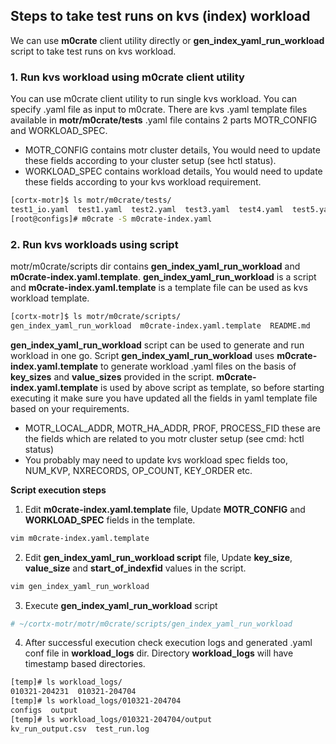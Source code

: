 ## Steps to take test runs on kvs (index) workload

We can use __m0crate__ client utility directly or __gen_index_yaml_run_workload__ script to take test runs on kvs workload.

### 1.  Run kvs workload using m0crate client utility

You can use m0crate client utility to run single kvs workload.  You can specify .yaml file as input to  m0crate. 
There are kvs .yaml template files available in __motr/m0crate/tests__ .yaml file contains 2 parts MOTR_CONFIG and WORKLOAD_SPEC.
*	MOTR_CONFIG contains motr cluster details, You would need to update these fields according to your cluster setup (see hctl status).
*	WORKLOAD_SPEC contains workload details, You would need to update these fields according to your kvs workload requirement.

```bash
[cortx-motr]$ ls motr/m0crate/tests/
test1_io.yaml  test1.yaml  test2.yaml  test3.yaml  test4.yaml  test5.yaml  test6.yaml
[root@configs]# m0crate -S m0crate-index.yaml
```

### 2. Run kvs workloads using script

motr/m0crate/scripts dir contains __gen_index_yaml_run_workload__ and __m0crate-index.yaml.template__. __gen_index_yaml_run_workload__ is a script and __m0crate-index.yaml.template__ is a template file can be used as kvs workload template.

```bash
[cortx-motr]$ ls motr/m0crate/scripts/
gen_index_yaml_run_workload  m0crate-index.yaml.template  README.md
```

__gen_index_yaml_run_workload__ script can be used to generate and run workload in one go. Script __gen_index_yaml_run_workload__ uses __m0crate-index.yaml.template__ to generate workload  .yaml files on the basis of __key_sizes__ and __value_sizes__ provided in the script.
__m0crate-index.yaml.template__ is used by above script as template, so before starting executing it make sure you have updated all the fields in yaml template file based on your requirements.
*	MOTR_LOCAL_ADDR, MOTR_HA_ADDR, PROF, PROCESS_FID these are the fields which are related to you motr cluster setup (see cmd: hctl status)
*	You probably may need to update kvs workload spec fields too, NUM_KVP, NXRECORDS, OP_COUNT, KEY_ORDER etc.

__Script execution steps__

1.	Edit __m0crate-index.yaml.template__ file, Update __MOTR_CONFIG__ and __WORKLOAD_SPEC__ fields in the template.

``` bash
vim m0crate-index.yaml.template
```

2.	Edit __gen_index_yaml_run_workload script__ file, Update __key_size__, __value_size__ and __start_of_indexfid__ values in the script.

``` bash
vim gen_index_yaml_run_workload
```

3.	Execute __gen_index_yaml_run_workload__ script

``` bash
# ~/cortx-motr/motr/m0crate/scripts/gen_index_yaml_run_workload
```

4.	After successful execution check execution logs and generated .yaml conf file in __workload_logs__ dir. Directory __workload_logs__ will have timestamp based directories.

```bash
[temp]# ls workload_logs/
010321-204231  010321-204704
[temp]# ls workload_logs/010321-204704
configs  output
[temp]# ls workload_logs/010321-204704/output
kv_run_output.csv  test_run.log
```
